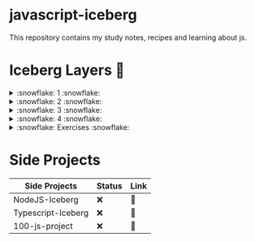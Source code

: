 # javascript-iceberg
This repository contains my study notes, recipes and learning about js.


# Iceberg Layers :large_blue_diamond:


<details>
  <summary>:snowflake: 1 :snowflake: </summary>

  | Layer  | Content | Status | Link
  | ------------- | ------------- |------------- |------------- |
  | 1  | Variable: Declaration  | :x: | :link:
  | 1  | Variable: Hoisting  |:x:  | :link:
  | 1  | Variable: Scope  | :x:| :link:
  | 1  | Datatype: Primitive  |:x: | :link:
  | 1  | Datatype: Objects  |:x: | :link:
  | 1  | Casting: Conversion vs Coercion  | :x:| :link:
  | 1  | Casting: Implicit vs Implicit Cast  | :x:| :link:
  | 1  | Data Struct: Index (Array/Type Array) |:x: | :link:
  | 1  | Data Struct: Keyed (Map/Weak/Set) |:x: | :link:
  | 1  | Data Struct: Json  | :x:| :link:


</details>

<details>
    <summary> :snowflake: 2 :snowflake:</summary>

  | Layer  | Content | Status | Link
  | ------------- | ------------- |------------- |------------- |
  | 2  | Loop: For...in / of  |:x: | :link:
  | 2  | Loop: while  | :x:| :link:
  | 2  | Loop: break + Continue  |:x: | :link:
  | 2  | Expressions  | :x:| :link:
  | 2  | Operators  |:x: | :link:
  | 2  | Flow Control: If  |:x: | :link:
  | 2  | Flow Control: Exceptions   |:x: | :link:
    
</details>

<details>
    <summary> :snowflake: 3 :snowflake: </summary>

  | Layer  | Content | Status | Link
  | ------------- | ------------- |------------- |------------- |
  | 3  | Functions: Declaration   |:x: | :link:
  | 3  | Functions: Arguments   |:x: | :link:
  | 3  | Functions: Scope, Recursion, Closure   | :x:| :link:
  | 3  | Async: Timeout and Interval   | :x:| :link:
  | 3  | Async: Callback   | :x:| :link:
  | 3  | Async: Promise   | :x:| :link:
  | 3  | Async: Async/Await   |:x: | :link:
  | 3  | Test: Jest  | :x:| :link:
    
</details>

<details>
    <summary> :snowflake: 4 :snowflake: </summary>

  | Layer  | Content | Status | Link
  | ------------- | ------------- |------------- |------------- |
  | 4 | Classes: OOP  |:x: | :link:
  | 4 | Classes: Modules  |:x: | :link:
  | 4 | Extra: Iterator and Generator | :x:| :link:
  | 4 | Extra: Memory Manager (Lifecycle and Garbage Collector) | :x:| :link:
    
</details>

<details>
    <summary> :snowflake: Exercises :snowflake: </summary>

  | Type  | Content | Status | Link
  | ------------- | ------------- |------------- |------------- |
  | List-1 | Variables  |:x: | :link:

    
</details>


# Side Projects

| Side Projects | Status | Link
| ------------- |------------- |------------- |
| NodeJS-Iceberg | :x: | :link:
| Typescript-Iceberg | :x: |  :link:
| 100-js-project | :x: |  :link: